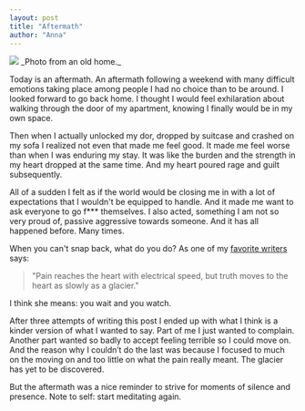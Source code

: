 ```yaml
---
layout: post
title: "Aftermath"
author: "Anna"
---
```


<img border="0" href="https://www.flickr.com/photos/halinakema/17090716445/" src="https://farm9.staticflickr.com/8054/29835907316_a1d38c3c9c_c.jpg">
_Photo from an old home._

Today is an aftermath. An aftermath following a weekend with many difficult emotions taking place among people I had no choice than to be around. I looked forward to go back home. I thought I would feel exhilaration about walking through the door of my apartment, knowing I finally would be in my own space.

Then when I actually unlocked my dor, dropped by suitcase and crashed on my sofa I realized not even that made me feel good. It made me feel worse than when I was enduring my stay. It was like the burden and the strength in my heart dropped at the same time. And my heart poured rage and guilt subsequently. 

All of a sudden I felt as if the world would be closing me in with a lot of expectations that I wouldn't be equipped to handle. And it made me want to ask everyone to go f*** themselves.  I also acted, something I am not so very proud of, passive aggressive towards someone. And it has all happened before. Many times.

When you can't snap back, what do you do? As one of my
[favorite writers](https://www.goodreads.com/quotes/152342-pain-reaches-the-heart-with-electrical-speed-but-truth-moves) says:

> "Pain reaches the heart with electrical speed, but truth moves to the heart as slowly as a glacier."

I think she means: you wait and you watch. 

After three attempts of writing this post I ended up with what I think is a kinder version of what I wanted to say. Part of me I just wanted to complain. Another part wanted so badly to accept feeling terrible so I could move on. And the reason why I couldn’t do the last was because I focused to much on the moving on and too little on what the pain really meant. The glacier has yet to be discovered. 

But the aftermath was a nice reminder to strive for moments of silence and presence. Note to self: start meditating again. 









